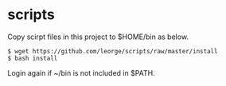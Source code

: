 # scripts
Copy scirpt files in this project to $HOME/bin as below.

    $ wget https://github.com/leorge/scripts/raw/master/install
    $ bash install

Login again if ~/bin is not included in $PATH.
